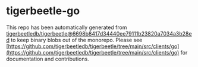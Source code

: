 # tigerbeetle-go
This repo has been automatically generated from [tigerbeetledb/tigerbeetle@6698b8417d34440ee79111b23820a7034a3b28ed](https://github.com/tigerbeetledb/tigerbeetle/commit/6698b8417d34440ee79111b23820a7034a3b28ed) to keep binary blobs out of the monorepo. Please see [https://github.com/tigerbeetledb/tigerbeetle/tree/main/src/clients/go](https://github.com/tigerbeetledb/tigerbeetle/tree/main/src/clients/go) for documentation and contributions.
